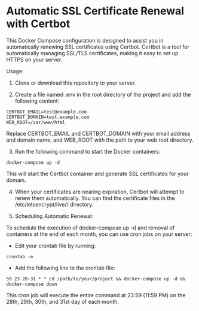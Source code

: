 # Automatic SSL Certificate Renewal with Certbot

This Docker Compose configuration is designed to assist you in automatically renewing SSL certificates using Certbot. Certbot is a tool for automatically managing SSL/TLS certificates, making it easy to set up HTTPS on your server.

Usage:

1. Clone or download this repository to your server.

2. Create a file named .env in the root directory of the project and add the following content:

```
CERTBOT_EMAIL=test@example.com
CERTBOT_DOMAIN=test.example.com
WEB_ROOT=/var/www/html
```

Replace CERTBOT_EMAIL and CERTBOT_DOMAIN with your email address and domain name, and WEB_ROOT with the path to your web root directory.

3. Run the following command to start the Docker containers:
```
docker-compose up -d
```

This will start the Certbot container and generate SSL certificates for your domain.

4. When your certificates are nearing expiration, Certbot will attempt to renew them automatically. You can find the certificate files in the /etc/letsencrypt/live/<your-domain>/ directory.

5. Scheduling Automatic Renewal:

To schedule the execution of docker-compose up -d and removal of containers at the end of each month, you can use cron jobs on your server:

- Edit your crontab file by running:

```
crontab -e
```

- Add the following line to the crontab file:

```
59 23 28-31 * * cd /path/to/your/project && docker-compose up -d && docker-compose down
```

This cron job will execute the entire command at 23:59 (11:59 PM) on the 28th, 29th, 30th, and 31st day of each month.
